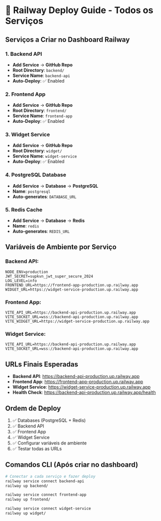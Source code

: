 # 🚂 Railway Deploy Guide - Todos os Serviços

## Serviços a Criar no Dashboard Railway

### 1. Backend API
- **Add Service** → **GitHub Repo** 
- **Root Directory**: `backend/`
- **Service Name**: `backend-api`
- **Auto-Deploy**: ✅ Enabled

### 2. Frontend App  
- **Add Service** → **GitHub Repo**
- **Root Directory**: `frontend/`
- **Service Name**: `frontend-app`
- **Auto-Deploy**: ✅ Enabled

### 3. Widget Service
- **Add Service** → **GitHub Repo** 
- **Root Directory**: `widget/`
- **Service Name**: `widget-service`
- **Auto-Deploy**: ✅ Enabled

### 4. PostgreSQL Database
- **Add Service** → **Database** → **PostgreSQL**
- **Name**: `postgresql`
- **Auto-generates**: `DATABASE_URL`

### 5. Redis Cache
- **Add Service** → **Database** → **Redis**
- **Name**: `redis` 
- **Auto-generates**: `REDIS_URL`

## Variáveis de Ambiente por Serviço

### Backend API:
```
NODE_ENV=production
JWT_SECRET=supkvn_jwt_super_secure_2024
LOG_LEVEL=info
FRONTEND_URL=https://frontend-app-production.up.railway.app
WIDGET_URL=https://widget-service-production.up.railway.app
```

### Frontend App:
```
VITE_API_URL=https://backend-api-production.up.railway.app
VITE_SOCKET_URL=wss://backend-api-production.up.railway.app
VITE_WIDGET_URL=https://widget-service-production.up.railway.app
```

### Widget Service:
```
VITE_API_URL=https://backend-api-production.up.railway.app
VITE_SOCKET_URL=wss://backend-api-production.up.railway.app
```

## URLs Finais Esperadas

- **Backend API**: https://backend-api-production.up.railway.app
- **Frontend App**: https://frontend-app-production.up.railway.app  
- **Widget Service**: https://widget-service-production.up.railway.app
- **Health Check**: https://backend-api-production.up.railway.app/health

## Ordem de Deploy

1. ✅ Databases (PostgreSQL + Redis)
2. ✅ Backend API 
3. ✅ Frontend App
4. ✅ Widget Service
5. ✅ Configurar variáveis de ambiente
6. ✅ Testar todas as URLs

## Comandos CLI (Após criar no dashboard)

```bash
# Conectar a cada serviço e fazer deploy
railway service connect backend-api
railway up backend/

railway service connect frontend-app  
railway up frontend/

railway service connect widget-service
railway up widget/
```
